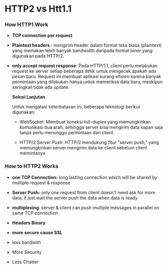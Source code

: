 # HTTP2 vs Htt1.1
### How HTTP1 Work
- **TCP connection per request**
- **Plaintext headers** : mengirim header dalam format teks biasa (plaintext) yang memakan lebih banyak bandwidth daripada format biner yang digunakan pada HTTP/2.
- **only accept request response**: 
    Pada HTTP/1.1, client perlu melakukan request ke server setiap beberapa detik untuk mengecek apakah ada pesan baru. Request ini membuat aplikasi kurang efisien karena banyak permintaan yang dilakukan hanya untuk memeriksa data baru, meskipun seringkali tidak ada update.
    
    **Solusi Lanjutan**
    
    Untuk mengatasi keterbatasan ini, beberapa teknologi berikut digunakan:
    - WebSocket: Membuat koneksi full-duplex yang memungkinkan komunikasi dua arah, sehingga server bisa mengirim data kapan saja tanpa perlu menunggu permintaan dari client.

    - HTTP/2 Server Push: HTTP/2 mendukung fitur "server push," yang memungkinkan server mengirim data ke client sebelum client memintanya.

### How to HTTP2 Works
- **one TCP Connection:** long lasting connection which will be shared by multiple request & response
- **Server Push:** only one request from client doesn't need ask for more data, it just wait the server push the data when data is ready
- **multiplexing**: server & client can push multiple messages in parallel on same TCP connection
- **Headers Binary**
- **more secure cause SSL**

 - less bandwith
 - More Security
 - Less Chatter